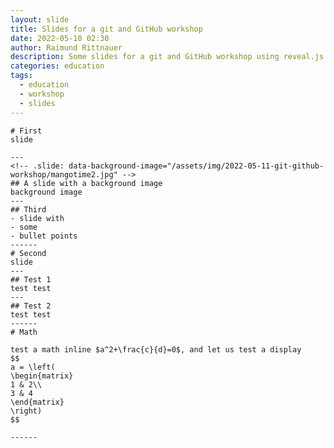 ```yaml
---
layout: slide
title: Slides for a git and GitHub workshop
date: 2022-05-10 02:30
author: Raimund Rittnauer
description: Some slides for a git and GitHub workshop using reveal.js
categories: education
tags:
  - education
  - workshop
  - slides
---
```


	# First
	slide

	---
	<!-- .slide: data-background-image="/assets/img/2022-05-11-git-github-workshop/mangotime2.jpg" -->
	## A slide with a background image
	background image
	---
	## Third
	- slide with
	- some
	- bullet points
	------
	# Second
	slide
	---
	## Test 1
	test test
	---
	## Test 2
	test test
	------
	# Math

	test a math inline $a^2+\frac{c}{d}=0$, and let us test a display
	$$
	a = \left(
	\begin{matrix}
	1 & 2\\
	3 & 4
	\end{matrix}
	\right)
	$$

	------